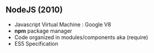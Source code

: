 ## NodeJS (2010)

* Javascript Virtual Machine : Google V8
* **npm** package manager
* Code organized in modules/components aka (require)
* ES5 Specification
